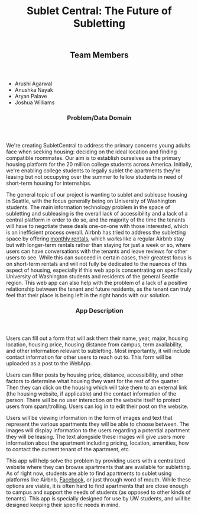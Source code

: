 <!DOCTYPE html>
<html lang="en">
<head>
    <meta charset="utf-8">
    <meta name="Arushi, Anushka, Aryan, Josh" content="your name">
    <meta name="Project Proposal" content="a website about our proposal">
</head>
<body>
    <header>
        <h1>
            Sublet Central: The Future of Subletting 
        </h1>
    </header>
    <section> 
        <header>
            <h2>Team Members</h2>
        </header>
        <ul>
            <li>Arushi Agarwal</li>
            <li>Anushka Nayak</li>
            <li>Aryan Palave</li>
            <li>Joshua Williams</li>
        </ul>
    </section>
    <section>
        <header>
            <h3>
                Problem/Data Domain
            </h3>
        </header>
        <p>
            
We're creating SubletCentral to address the primary concerns young adults face when seeking housing: deciding on the ideal location and finding compatible roommates. Our aim is to establish ourselves as the primary housing platform for the 20 million college students across America. Initially, we're enabling college students to legally sublet the apartments they're leasing but not occupying over the summer to fellow students in need of short-term housing for internships.
        </p>
        <p>
            The general topic of our project is wanting to sublet and sublease housing in Seattle, with the focus generally being on University of Washington students. The main information technology problem in the space of subletting and subleasing is the overall lack of accessibility and a lack of a central platform in order to do so, and the majority of the time the tenants will have to negotiate these deals one-on-one with those interested, which is an inefficient process overall. Airbnb has tried to address the subletting space by offering <a target="_blank" href="https://www.airbnb.com/sublets">monthly rentals</a>, which works like a regular Airbnb stay but with longer-term rentals rather than staying for just a week or so, where users can have conversations with the tenants and leave reviews for other users to see. While this can succeed in certain cases, their greatest focus is on short-term rentals and will not fully be dedicated to the nuances of this aspect of housing, especially if this web app is concentrating on specifically University of Washington students and residents of the general Seattle region. This web app can also help with the problem of a lack of a positive relationship between the tenant and future residents, as the tenant can truly feel that their place is being left in the right hands with our solution.
        </p>
    </section>
    <section>
        <header>
            <h3>
                App Description
            </h3>
        </header>
        <p>
            Users can fill out a form that will ask them their name, year, major, housing location, housing price, housing distance from campus, term availability, and other information relevant to subletting. Most importantly, it will include contact information for other users to reach out to. This form will be uploaded as a post to the WebApp. 
        </p>
        <p>
            Users can filter posts by housing price, distance, accessibility, and other factors to determine what housing they want for the rest of the quarter. Then they can click on the housing which will take them to an external link (the housing website, if applicable) and the contact information of the person. There will be no user interaction on the website itself to protect users from spam/trolling.
            Users can log in to edit their post on the website. 
        </p>
        <p>
            Users will be viewing information in the form of images and text that represent the various apartments they will be able to choose between. The images will display information to the users regarding a potential apartment they will be leasing. The text alongside these images will give users more information about the apartment including pricing, location, amenities, how to contact the current tenant of the apartment, etc. 
        </p>
        <p>
            This app will help solve the problem by providing users with a centralized website where they can browse apartments that are available for subletting. As of right now, students are able to find apartments to sublet using platforms like Airbnb, <a target="_blank" href="https://www.facebook.com/">Facebook</a>, or just through word of mouth. While these options are viable, it is often hard to find apartments that are close enough to campus and support the needs of students (as opposed to other kinds of tenants). This app is specially designed for use by UW students, and will be designed keeping their specific needs in mind. 
        </p>
    </section>

</body>
</html>
